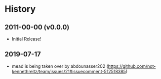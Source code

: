 # History

## 2011-00-00 (v0.0.0)

* Initial Release!

## 2019-07-17

- mead is being taken over by abdounasser202 (https://github.com/not-kennethreitz/team/issues/21#issuecomment-512518385)

